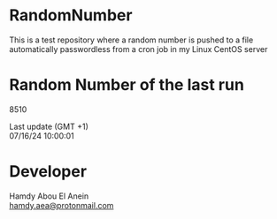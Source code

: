 # RandomNumber    
This is a test repository where a random number is pushed to a file automatically passwordless from a cron job in my Linux CentOS server    
# Random Number of the last run   
8510
      
Last update (GMT +1)    
07/16/24 10:00:01
# Developer    
Hamdy Abou El Anein   
hamdy.aea@protonmail.com
